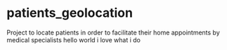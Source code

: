 # patients_geolocation
Project to locate patients in order to facilitate their home appointments by medical specialists
hello world
i love what i do
